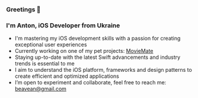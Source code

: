 ### Greetings 🖖
### I'm Anton, iOS Developer from Ukraine 
- I'm mastering my iOS development skills with a passion for creating exceptional user experiences 
- Currently working on one of my pet projects: [MovieMate](https://github.com/Beavean/MovieMate)
- Staying up-to-date with the latest Swift advancements and industry trends is essential to me
- I aim to understand the iOS platform, frameworks and design patterns to create efficient and optimized applications
- I’m open to experiment and collaborate, feel free to reach me: [beavean@gmail.com](mailto:beavean@gmail.com)







<!-- ### Learned tools:
<p align="left"> 
    <a href="https://developer.apple.com/xcode/" target="_blank" rel="noreferrer"> 
        <img src="https://www.vectorlogo.zone/logos/apple_xcode/apple_xcode-icon.svg" alt="xcode" width="40" height="40"/> 
    </a> 
    &nbsp;&nbsp;&nbsp;&nbsp;
    <a href="https://developer.apple.com/swift/" target="_blank" rel="noreferrer"> 
        <img src="https://raw.githubusercontent.com/devicons/devicon/master/icons/swift/swift-original.svg" alt="swift" width="40" height="40"/> 
    </a> 
    &nbsp;&nbsp;&nbsp;&nbsp;
    <a href="https://git-scm.com/" target="_blank" rel="noreferrer"> 
        <img src="https://www.vectorlogo.zone/logos/git-scm/git-scm-icon.svg" alt="git" width="40" height="40"/> 
    </a> 
    &nbsp;&nbsp;&nbsp;&nbsp;
    <a href="https://firebase.google.com/" target="_blank" rel="noreferrer"> 
        <img src="https://www.vectorlogo.zone/logos/firebase/firebase-icon.svg" alt="firebase" width="40" height="40"/> 
    </a> 
    &nbsp;&nbsp;&nbsp;&nbsp;
    <a href="https://www.figma.com/" target="_blank" rel="noreferrer"> 
        <img src="https://www.vectorlogo.zone/logos/figma/figma-icon.svg" alt="figma" width="40" height="40"/> 
    </a> 
    &nbsp;&nbsp;&nbsp;&nbsp;
    <a href="https://postman.com" target="_blank" rel="noreferrer"> 
        <img src="https://www.vectorlogo.zone/logos/getpostman/getpostman-icon.svg" alt="postman" width="40" height="40"/> 
    </a> 
</p>

 -->


<!-- <a><img align=top src="https://github-readme-streak-stats.herokuapp.com/?user=beavean&theme=dark&date_format=j%20M%5B%20Y%5D&background=0D1117&border=30363D&ring=22C55E&fire=22C55E&sideLabels=22C55E&currStreakLabel=22C55E" alt="beavean" /></a> -->
